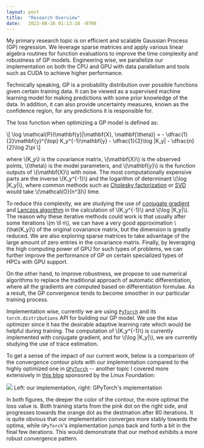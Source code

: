 ```yaml
---
layout: post
title:  "Research Overview"
date:   2023-08-26 01:13:18 -0700
---
```


My primary research topic is on efficient and scalable Gaussian Process (GP)
regression. We leverage sparse matrices and apply various linear algebra
routines for function evaluations to improve the time complexity and robustness
of GP models. Engineering wise, we parallelize our implementation on both the
CPU and GPU with data parallelism and tools such as CUDA to achieve higher
performance.

Technically speaking, GP is a probability distribution over possible functions
given certain training data. It can be viewed as a supervised machine learning
model for making predictions with some prior knowledge of the data. In
addition, it can also provide uncertainty measures, known as the confidence
region, for any predictions it is responsible for.

The loss function when optimizing a GP model is defined as:

\\[
    \log \mathcal{P}(\mathbf{y}|\mathbf{X}, \mathbf{\theta}) =
    - \dfrac{1}{2}\mathbf{y}^{\top} K_y^{-1}\mathbf{y}
    - \dfrac{1}{2}\log |K_y|
    - \dfrac{n}{2}\log 2\pi
\\]

where \\(K_y\\) is the covariance matrix, \\(\mathbf{X}\\) is the observed
points, \\(\theta\\) is the model parameters, and \\(\mathbf{y}\\) is the
function outputs of \\(\mathbf{X}\\) with noise. The most computationally
expensive parts are the inverse \\(K_y^{-1}\\) and the logarithm of determinant
\\(\log |K_y|\\), where common methods such as
[Cholesky factorization](https://en.wikipedia.org/wiki/Cholesky_decomposition)
or [SVD](https://en.wikipedia.org/wiki/Singular_value_decomposition) would take
\\(\mathcal{O}(n^3)\\) time.

To reduce this complexity, we are studying the use of
[conjugate gradient](https://en.wikipedia.org/wiki/Conjugate_gradient_method)
and [Lanczos algorithm](https://en.wikipedia.org/wiki/Lanczos_algorithm) in the
calculation of \\(K_y^{-1}\\) and \\(\log |K_y|\\). The reason why these
iterative methods could work is that usually after some iterations
\\(m \ll n\\), we can have a very good approximation \\(\hat{K_y}\\) of the
original covariance matrix, but the dimension is greatly reduced. We are also
exploring sparse matrices to take advantage of the large amount of zero entries
in the covariance matrix. Finally, by leveraging the high computing power of GPU
for such types of problems, we can further improve the performance of GP on
certain specialized types of HPCs with GPU support.

On the other hand, to improve robustness, we propose to use numerical algorithms
to replace the traditional approach of automatic differentiation, where all the
gradients are computed based on differentiation formulae. As a result, the
GP convergence tends to become smoother in our particular training process.

Implementation wise, currently we are using [`PyTorch`](https://pytorch.org/)
and its `torch.distributions` API for building our GP model. We use the `Adam`
optimizer since it has the desirable adaptive learning rate which would be
helpful during training. The computation of \\(K_y^{-1}\\) is currently
implemented with conjugate gradient, and for \\(\log |K_y|\\), we are currently
studying the use of trace estimation.

To get a sense of the impact of our current work, below is a comparison of the
convergence contour plots with our implementation compared to the highly
optimized one in [`GPyTorch`](https://gpytorch.ai/) -- another topic I covered
more extensively in
[this blog](https://thenewstack.io/using-gpytorch-a-researchers-experience/)
sponsored by the Linux Foundation:

![](/assets/gp_compare.png)
<span class="img-caption">
    Left: our implementation, right: GPyTorch's implementation
</span>

In both figures, the deeper the color of the contour, the more optimal the loss
value is. Both training starts from the pink dot on the right side, and
progresses towards the orange dot as the destination after 80 iterations. It is
quite obvious that our implementation converges more stably towards the optima,
while `GPyTorch`'s implementation jumps back and forth a bit in the final few
iterations. This would demonstrate that our method exhibits a more robust
convergence pattern.

